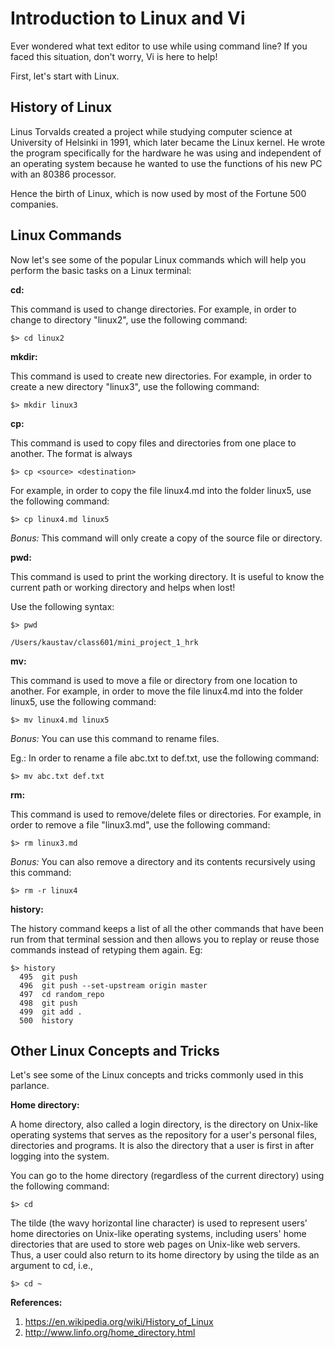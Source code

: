 # Introduction to Linux and Vi

Ever wondered what text editor to use while using command line? If you faced this situation, don't worry, Vi is here to help!

First, let's start with Linux.

## History of Linux

Linus Torvalds created a project while studying computer science at University of Helsinki in 1991, which later became the Linux kernel. He wrote the program specifically for the hardware he was using and independent of an operating system because he wanted to use the functions of his new PC with an 80386 processor.

Hence the birth of Linux, which is now used by most of the Fortune 500 companies.

## Linux Commands

Now let's see some of the popular Linux commands which will help you perform the basic tasks on a Linux terminal:

**cd:**

This command is used to change directories. For example, in order to change to directory "linux2", use the following command:

`$> cd linux2`

**mkdir:**

This command is used to create new  directories. For example, in order to create a new directory "linux3", use the following command:

`$> mkdir linux3`

**cp:**

This command is used to copy files and directories from one place to another. The format is always

`$> cp <source> <destination>`

For example, in order to copy the file linux4.md into the folder linux5, use the following command:

`$> cp linux4.md linux5`

*Bonus:* This command will only create a copy of the source file or directory.

**pwd:**

This command is used to print the working directory. It is useful to know the current path or working directory and helps when lost! 

Use the following syntax:

```
$> pwd

/Users/kaustav/class601/mini_project_1_hrk 
```
**mv:**

This command is used to move a file or directory from one location to another. For example, in order to move the file linux4.md into the folder linux5, use the following command:

`$> mv linux4.md linux5`

*Bonus:* You can use this command to rename files. 

Eg.: In order to rename a file abc.txt to def.txt, use the following command:

`$> mv abc.txt def.txt`

**rm:**

This command is used to remove/delete files or directories. For example, in order to remove a file "linux3.md", use the following command:

`$> rm linux3.md`

*Bonus:* You can also remove a directory and its contents recursively using this command: 


`$> rm -r linux4`

**history:**

The history command keeps a list of all the other commands that have been run from that terminal session and then allows you to replay or reuse those commands instead of retyping them again. 
Eg:

```
$> history
  495  git push
  496  git push --set-upstream origin master
  497  cd random_repo
  498  git push
  499  git add .
  500  history

```

## Other Linux Concepts and Tricks

Let's see some of the Linux concepts and tricks commonly used in this parlance.

**Home directory:**

A home directory, also called a login directory, is the directory on Unix-like operating systems that serves as the repository for a user's personal files, directories and programs. It is also the directory that a user is first in after logging into the system.

You can go to the home directory (regardless of the current directory) using the following command:

`$> cd` 

The tilde (the wavy horizontal line character) is used to represent users' home directories on Unix-like operating systems, including users' home directories that are used to store web pages on Unix-like web servers. Thus, a user could also return to its home directory by using the tilde as an argument to cd, i.e.,

`$> cd ~ ` 

**References:**
1. https://en.wikipedia.org/wiki/History_of_Linux
2. http://www.linfo.org/home_directory.html
